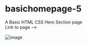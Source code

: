 ﻿# basichomepage-5
A Basic HTML CSS Hero Section page
<br>
Link to page --> 
<br> <br>
![image](https://user-images.githubusercontent.com/92685449/219883764-7ae2d866-0658-47b4-975e-9ff1d8f77cf4.png)
